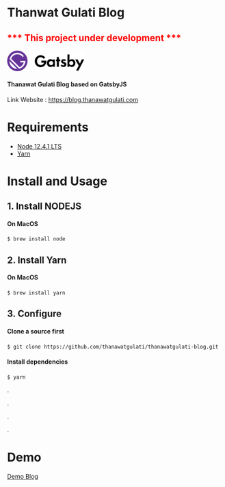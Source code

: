 # Thanwat Gulati Blog 
## <span style='color:red'>*** This project under development ***</span> 
<img src="./src/images/logo-gatsby.svg" alt="gatsby-logo" width="180"/>

#### Thanawat Gulati Blog based on GatsbyJS 

Link  Website : https://blog.thanawatgulati.com
  
# Requirements
  * [Node 12.4.1 LTS](https://nodejs.org)
  * [Yarn](https://yarnpkg.com/)
# Install and Usage
## 1. Install NODEJS
#### On MacOS
```
$ brew install node 
```
## 2. Install Yarn
#### On MacOS
```
$ brew install yarn 
```
## 3. Configure 
#### Clone a source first
```
$ git clone https://github.com/thanawatgulati/thanawatgulati-blog.git
```
#### Install dependencies
```
$ yarn
```

 .

 .

 .

 .

# Demo 
[Demo Blog](https://blog.thanawatgulati.com)

